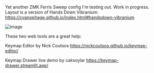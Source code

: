 Yet another ZMK Ferris Sweep config I'm testing out. Work in progress. Layout is a version of Hands Down Vibranium: https://cyanophage.github.io/index.html#handsdown-vibranium

![image](https://github.com/user-attachments/assets/47a48dd2-92f8-47a9-85c4-3a413d95c08e)

These two web tools are a great help:

Keymap Editor by Nick Coutsos https://nickcoutsos.github.io/keymap-editor/

Keymap Drawer live demo by caksoylar https://keymap-drawer.streamlit.app/
